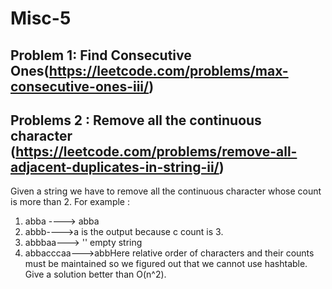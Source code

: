 # Misc-5

## Problem 1: Find Consecutive Ones(https://leetcode.com/problems/max-consecutive-ones-iii/)


## Problems 2 : Remove all the continuous character (https://leetcode.com/problems/remove-all-adjacent-duplicates-in-string-ii/)

Given a string we have to remove all the continuous character whose count is more than 2.
For example :
1. abba ----> abba
2. abbb---->a is the output because c count is 3.
3. abbbaa---> '' empty string
4. abbacccaa--->abbHere relative order of characters and their counts must be maintained so we figured out that we cannot use hashtable.
Give a solution better than O(n^2).
 

